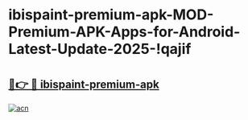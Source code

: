 # ibispaint-premium-apk-MOD-Premium-APK-Apps-for-Android-Latest-Update-2025-!qajif

# <h2><a href="https://1v399v.esa.edu.pl?title=ibispaint-premium-apk&ref=qajif">🔗👉 🔴 ibispaint-premium-apk</a></h2>

[![acn](https://github.com/user-attachments/assets/0f9c940e-d8b0-45ae-aac7-cd30a18b3e1c)](https://1v399v.esa.edu.pl?title=ibispaint-premium-apk&ref=qajif)

